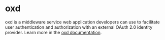 # oxd

oxd is a middleware service web application developers can use to facilitate user authentication and authorization with an external OAuth 2.0 identity provider. Learn more in the [oxd documentation](https://oxd.gluu.org/docs).



